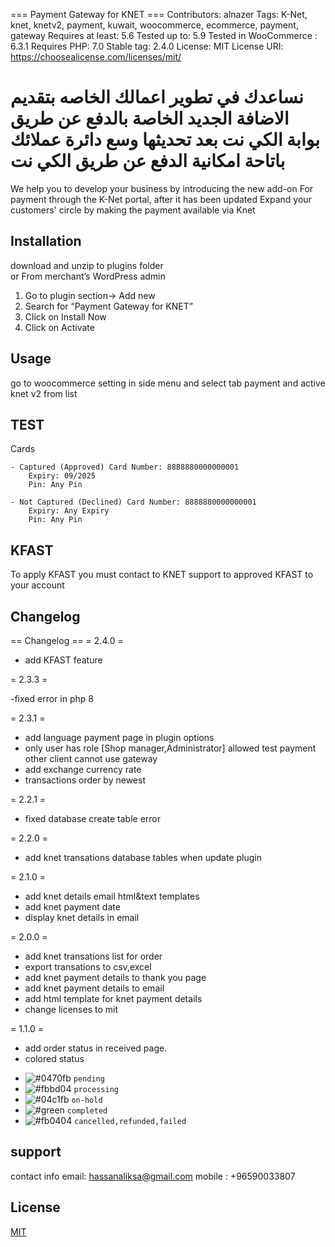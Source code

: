 === Payment Gateway for KNET ===
Contributors: alnazer
Tags: K-Net, knet, knetv2, payment, kuwait, woocommerce, ecommerce, payment, gateway
Requires at least: 5.6
Tested up to: 5.9
Tested in WooCommerce : 6.3.1
Requires PHP: 7.0
Stable tag: 2.4.0
License: MIT
License URI: https://choosealicense.com/licenses/mit/



نساعدك في تطوير اعمالك الخاصه بتقديم الاضافة الجديد
الخاصة بالدفع عن طريق بوابة الكي نت بعد تحديثها
وسع دائرة عملائك باتاحة امكانية الدفع عن طريق الكي نت
==========
We help you to develop your business by introducing the new add-on
For payment through the K-Net portal, after it has been updated
Expand your customers' circle by making the payment available via Knet

## Installation

download and unzip to plugins folder
<br/>
or
From merchant’s WordPress admin

1. Go to plugin section-> Add new
2. Search for “Payment Gateway for KNET”
3. Click on Install Now
4. Click on Activate

## Usage

go to woocommerce setting in side menu and select tab payment and active knet v2 from list

## TEST
Cards
```
- Captured (Approved) Card Number: 8888880000000001
    Expiry: 09/2025
    Pin: Any Pin

- Not Captured (Declined) Card Number: 8888880000000001
    Expiry: Any Expiry
    Pin: Any Pin
```

## KFAST

To apply KFAST you must contact to KNET support to approved KFAST to your account

## Changelog

== Changelog ==
= 2.4.0 =

- add KFAST feature

= 2.3.3 =

-fixed error in php 8 

= 2.3.1 =

- add language payment page in plugin options
- only user has role [Shop manager,Administrator] allowed test payment other client cannot use gateway 
- add exchange currency rate
- transactions order by newest 
 
= 2.2.1 =

- fixed database create table error

= 2.2.0 =

- add knet transations database tables when update plugin

= 2.1.0 =

- add knet details email html&text templates
- add knet payment date
- display knet details in email

= 2.0.0 =

- add knet transations list for order
- export transations to csv,excel
- add knet payment details to thank you page
- add knet payment details to email
- add html template for knet payment details
- change licenses to mit

= 1.1.0 =

- add order status in received page.
- colored status

* ![#0470fb](https://via.placeholder.com/15/0470fb/000000?text=+) `pending`
* ![#fbbd04](https://via.placeholder.com/15/fbbd04/000000?text=+) `processing`
* ![#04c1fb](https://via.placeholder.com/15/0470fb/000000?text=+) `on-hold`
* ![#green](https://via.placeholder.com/15/green/000000?text=+) `completed`
* ![#fb0404](https://via.placeholder.com/15/fb0404/000000?text=+) `cancelled,refunded,failed`
## support
contact info email: hassanaliksa@gmail.com
 mobile : +96590033807

## License

[MIT](https://choosealicense.com/licenses/mit/)
